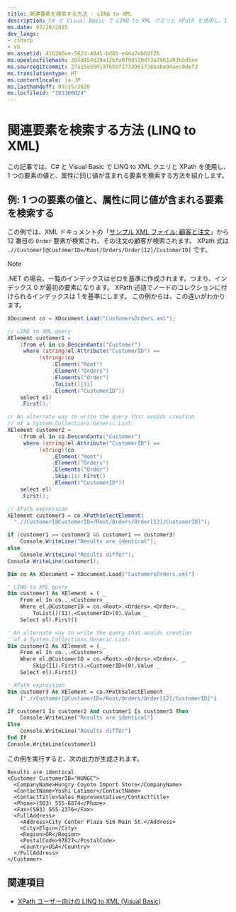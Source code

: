 ```yaml
---
title: 関連要素を検索する方法 - LINQ to XML
description: C# と Visual Basic で LINQ to XML クエリと XPath を使用し、1 つの要素の値と、属性に同じ値が含まれる要素を検索する方法について説明します。
ms.date: 07/20/2015
dev_langs:
- csharp
- vb
ms.assetid: 41b386ee-562d-4841-bd6b-e44a7eb69f26
ms.openlocfilehash: 385d454d19a12bfa0f90510d73a2961a93bbd5ee
ms.sourcegitcommit: 27a15a55019f6b5f2733961738babe94aec0def3
ms.translationtype: HT
ms.contentlocale: ja-JP
ms.lasthandoff: 09/15/2020
ms.locfileid: "103366024"
---
```

# <a name="how-to-find-related-elements-linq-to-xml"></a>関連要素を検索する方法 (LINQ to XML)

この記事では、C# と Visual Basic で LINQ to XML クエリと XPath を使用し、1 つの要素の値と、属性に同じ値が含まれる要素を検索する方法を紹介します。

## <a name="example-find-the-value-of-one-element-and-an-element-whose-attribute-has-the-same-value"></a>例: 1 つの要素の値と、属性に同じ値が含まれる要素を検索する

この例では、XML ドキュメントの「[サンプル XML ファイル: 顧客と注文](sample-xml-file-customers-orders.md)」から 12 番目の `Order` 要素が検索され、その注文の顧客が検索されます。 XPath 式は `.//Customer[@CustomerID=/Root/Orders/Order[12]/CustomerID]` です。

> [!NOTE]
> .NET の場合、一覧のインデックスはゼロを基準に作成されます。つまり、インデックス 0 が最初の要素になります。 XPath 述語でノードのコレクションに付けられるインデックスは 1 を基準にします。 この例からは、この違いがわかります。

```csharp
XDocument co = XDocument.Load("CustomersOrders.xml");

// LINQ to XML query
XElement customer1 =
    (from el in co.Descendants("Customer")
     where (string)el.Attribute("CustomerID") ==
          (string)(co
              .Element("Root")
              .Element("Orders")
              .Elements("Order")
              .ToList()[11]
              .Element("CustomerID"))
    select el)
    .First();

// An alternate way to write the query that avoids creation
// of a System.Collections.Generic.List:
XElement customer2 =
    (from el in co.Descendants("Customer")
     where (string)el.Attribute("CustomerID") ==
          (string)(co
              .Element("Root")
              .Element("Orders")
              .Elements("Order")
              .Skip(11).First()
              .Element("CustomerID"))
    select el)
    .First();

// XPath expression
XElement customer3 = co.XPathSelectElement(
  ".//Customer[@CustomerID=/Root/Orders/Order[12]/CustomerID]");

if (customer1 == customer2 && customer1 == customer3)
    Console.WriteLine("Results are identical");
else
    Console.WriteLine("Results differ");
Console.WriteLine(customer1);
```

```vb
Dim co As XDocument = XDocument.Load("CustomersOrders.xml")

' LINQ to XML query
Dim customer1 As XElement = ( _
    From el In co...<Customer> _
    Where el.@CustomerID = co.<Root>.<Orders>.<Order>. _
        ToList()(11).<CustomerID>(0).Value _
    Select el).First()

' An alternate way to write the query that avoids creation
' of a System.Collections.Generic.List:
Dim customer2 As XElement = ( _
    From el In co...<Customer> _
    Where el.@CustomerID = co.<Root>.<Orders>.<Order>. _
        Skip(11).First().<CustomerID>(0).Value _
    Select el).First()

' XPath expression
Dim customer3 As XElement = co.XPathSelectElement _
    (".//Customer[@CustomerID=/Root/Orders/Order[12]/CustomerID]")

If customer1 Is customer2 And customer1 Is customer3 Then
    Console.WriteLine("Results are identical")
Else
    Console.WriteLine("Results differ")
End If
Console.WriteLine(customer1)
```

この例を実行すると、次の出力が生成されます。

```output
Results are identical
<Customer CustomerID="HUNGC">
  <CompanyName>Hungry Coyote Import Store</CompanyName>
  <ContactName>Yoshi Latimer</ContactName>
  <ContactTitle>Sales Representative</ContactTitle>
  <Phone>(503) 555-6874</Phone>
  <Fax>(503) 555-2376</Fax>
  <FullAddress>
    <Address>City Center Plaza 516 Main St.</Address>
    <City>Elgin</City>
    <Region>OR</Region>
    <PostalCode>97827</PostalCode>
    <Country>USA</Country>
  </FullAddress>
</Customer>
```

## <a name="see-also"></a>関連項目

- [XPath ユーザー向けの LINQ to XML (Visual Basic)](./comparison-xpath-linq-xml.md)
